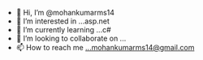 - 👋 Hi, I’m @mohankumarms14 
- 👀 I’m interested in ...asp.net
- 🌱 I’m currently learning ...c#
- 💞️ I’m looking to collaborate on ...
- 📫 How to reach me ...mohankumarms14@gmail.com

<!---
mohankumarms14/mohankumarms14 is a ✨ special ✨ repository because its `README.md` (this file) appears on your GitHub profile.
You can click the Preview link to take a look at your changes.
--->
